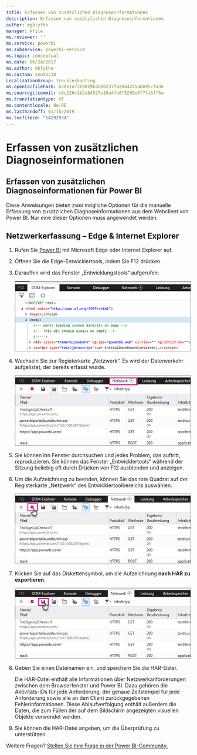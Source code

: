 ```yaml
---
title: Erfassen von zusätzlichen Diagnoseinformationen
description: Erfassen von zusätzlichen Diagnoseinformationen
author: mgblythe
manager: kfile
ms.reviewer: ''
ms.service: powerbi
ms.subservice: powerbi-service
ms.topic: conceptual
ms.date: 06/28/2017
ms.author: mblythe
ms.custom: seodec18
LocalizationGroup: Troubleshooting
ms.openlocfilehash: b38e1e73b9829b4b86237f826b4245a6b95cfa36
ms.sourcegitcommit: c8c126c1b2ab4527a16a4fb8f5208e0f7fa5ff5a
ms.translationtype: HT
ms.contentlocale: de-DE
ms.lasthandoff: 01/15/2019
ms.locfileid: "54292934"
---
```

# <a name="capturing-additional-diagnostic-information"></a>Erfassen von zusätzlichen Diagnoseinformationen
## <a name="capturing-additional-diagnostic-information-for-power-bi"></a>Erfassen von zusätzlichen Diagnoseinformationen für Power BI
Diese Anweisungen bieten zwei mögliche Optionen für die manuelle Erfassung von zusätzlichen Diagnoseinformationen aus dem Webclient von Power BI.  Nur eine dieser Optionen muss angewendet werden.

## <a name="network-capture---edge--internet-explorer"></a>Netzwerkerfassung – Edge & Internet Explorer
1. Rufen Sie [Power BI](https://app.powerbi.com) mit Microsoft Edge oder Internet Explorer auf.
2. Öffnen Sie die Edge-Entwicklertools, indem Sie F12 drücken.
3. Daraufhin wird das Fenster „Entwicklungstools“ aufgerufen: 
   
   ![Entwicklertools](media/service-admin-capturing-additional-diagnostic-information-for-power-bi/edge-developer-tools.png)
4. Wechseln Sie zur Registerkarte „Netzwerk“. Es wird der Datenverkehr aufgelistet, der bereits erfasst wurde. 
   
   ![Registerkarte „Netzwerk“ in Edge](media/service-admin-capturing-additional-diagnostic-information-for-power-bi/edge-network-tab.png)
5. Sie können ihn Fenster durchsuchen und jedes Problem, das auftritt, reproduzieren. Sie können das Fenster „Entwicklertools“ während der Sitzung beliebig oft durch Drücken von F12 ausblenden und anzeigen.
6. Um die Aufzeichnung zu beenden, können Sie das rote Quadrat auf der Registerkarte „Netzwerk“ des Entwicklertoolbereichs auswählen.
   
   ![Aufzeichnung beenden](media/service-admin-capturing-additional-diagnostic-information-for-power-bi/edge-network-tab-stop.png)
7. Klicken Sie auf das Diskettensymbol, um die Aufzeichnung **nach HAR zu exportieren**.
   
   ![Datei exportieren](media/service-admin-capturing-additional-diagnostic-information-for-power-bi/edge-network-tab-save.png)
8. Geben Sie einen Dateinamen ein, und speichern Sie die HAR-Datei.
   
    Die HAR-Datei enthält alle Informationen über Netzwerkanforderungen zwischen dem Browserfenster und Power BI.  Dazu gehören die Aktivitäts-IDs für jede Anforderung, der genaue Zeitstempel für jede Anforderung sowie alle an den Client zurückgegebenen Fehlerinformationen.  Diese Ablaufverfolgung enthält außerdem die Daten, die zum Füllen der auf dem Bildschirm angezeigten visuellen Objekte verwendet werden.
9. Sie können die HAR-Datei angeben, um die Überprüfung zu unterstützen.

Weitere Fragen? [Stellen Sie Ihre Frage in der Power BI-Community.](http://community.powerbi.com/)

